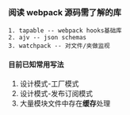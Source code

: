 ### 阅读 webpack 源码需了解的库


    1. tapable -- webpack hooks基础库
    2. ajv -- json schemas
    3. watchpack -- 对文件/夹做监视


#### 目前已知常用写法

 1. 设计模式-工厂模式
 2. 设计模式-发布订阅模式
 3. 大量模块文件中存在**缓存**处理
